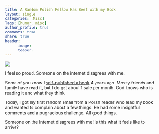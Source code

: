 ```yaml
---
title: A Random Polish Fellow Has Beef with my Book
layout: single
categories: [Misc]
Tags: [humor, misc]
author_profile: true
comments: true
share: true
header:
      image: 
      teaser: 
---
```



<img src="https://images-na.ssl-images-amazon.com/images/I/517XRcNiE-L._SX331_BO1,204,203,200_.jpg">

I feel so proud. Someone on the internet disagrees with me. 

Some of you know I [self-published a book](https://www.amazon.com/Sola-Scriptura-Dialogue-Keith-Buhler/dp/1475270860/ref=sr_1_12?ie=UTF8&qid=1471485271&sr=8-12&keywords=sola+scriptura) 4 years ago. Mostly friends and family have read it, but I do get about 1 sale per month. God knows who is reading it and what they think.

Today, I got my first random email from a Polish reader who read my book and wanted to complain about a few things. He had some insightful comments and a pugnacious challenge. All good things.

Someone on the Internet disagrees with me! Is this what it feels like to arrive?